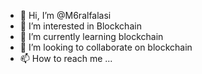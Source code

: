 - 👋 Hi, I’m @M6ralfalasi
- 👀 I’m interested in Blockchain 
- 🌱 I’m currently learning blockchain
- 💞️ I’m looking to collaborate on blockchain
- 📫 How to reach me ...

<!---
M6ralfalasi/M6ralfalasi is a ✨ special ✨ repository because its `README.md` (this file) appears on your GitHub profile.
You can click the Preview link to take a look at your changes.
--->
